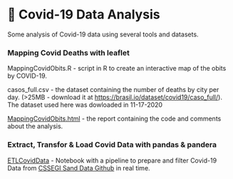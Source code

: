# :microscope: Covid-19 Data Analysis

Some analysis of Covid-19 data using several tools and datasets.

### Mapping Covid Deaths with leaflet

MappingCovidObits.R - script in R to create an interactive map of the obits by COVID-19.

casos_full.csv - the dataset containing the number of deaths by city per day. (>25MB - download it at https://brasil.io/dataset/covid19/caso_full/). The dataset used here was dowloaded in 11-17-2020

[MappingCovidObits.html](https://rpubs.com/natmurad/mapcovid) - the report containing the code and comments about the analysis.

### Extract, Transfor & Load Covid Data with pandas & pandera

[ETLCovidData](https://github.com/natmurad/covidDataExploration/blob/main/ETLCovidData.ipynb) - Notebook with a pipeline to prepare and filter Covid-19 Data from [CSSEGI Sand Data Github](https://github.com/CSSEGISandData/COVID-19) in real time.
